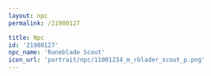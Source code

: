 ```yaml
---
layout: npc
permalink: /21900127

title: Npc
id: '21900127'
npc_name: 'Runeblade Scout'
icon_url: 'portrait/npc/11001234_m_rblader_scout_p.png'
---
```

